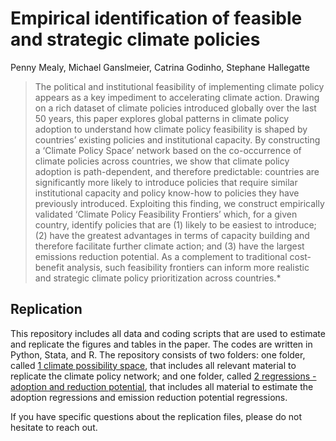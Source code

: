 # Empirical identification of feasible and strategic climate policies

Penny Mealy, Michael Ganslmeier, Catrina Godinho, Stephane Hallegatte

> The political and institutional feasibility of implementing climate policy appears as a key impediment to accelerating climate action. Drawing on a rich dataset of climate policies introduced globally over the last 50 years, this paper explores global patterns in climate policy adoption to understand how climate policy feasibility is shaped by countries’ existing policies and institutional capacity. By constructing a ‘Climate Policy Space’ network based on the co-occurrence of climate policies across countries, we show that climate policy adoption is path-dependent, and therefore predictable: countries are significantly more likely to introduce policies that require similar institutional capacity and policy know-how to policies they have previously introduced. Exploiting this finding, we construct empirically validated ‘Climate Policy Feasibility Frontiers’ which, for a given country, identify policies that are (1) likely to be easiest to introduce; (2) have the greatest advantages in terms of capacity building and therefore facilitate further climate action; and (3) have the largest emissions reduction potential. As a complement to traditional cost-benefit analysis, such feasibility frontiers can inform more realistic and strategic climate policy prioritization across countries.*

## Replication

This repository includes all data and coding scripts that are used to estimate and replicate the figures and tables in the paper. The codes are written in Python, Stata, and R. The repository consists of two folders: one folder, called [1 climate possibility space](1%20climate%20possibility%20space), that includes all relevant material to replicate the climate policy network; and one folder, called [2 regressions - adoption and reduction potential](2%20regressions%20-%20adoption%20and%20reduction%20potential), that includes all material to estimate the adoption regressions and emission reduction potential regressions.

If you have specific questions about the replication files, please do not hesitate to reach out.
